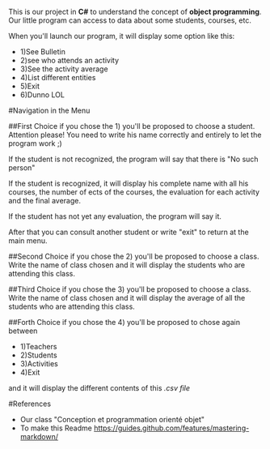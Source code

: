 This is our project in **C#** to understand the concept of **object programming**.
Our little program can access to data about some students, courses, etc.

When you'll launch our program, it will display some option like this:
- 1)See Bulletin
- 2)see who attends an activity
- 3)See the activity average
- 4)List different entities
- 5)Exit
- 6)Dunno LOL

#Navigation in the Menu

##First Choice
if you chose the 1) you'll be proposed to choose a student.
Attention please! You need to write his name correctly and entirely to let the program work ;)

If the student is not recognized, the program will say that there is "No such person"

If the student is recognized, it will display his complete name with all his courses,
the number of ects of the courses, the evaluation for each activity and the final average.

If the student has not yet any evaluation, the program will say it.

After that you can consult another student or write "exit" to return at the main menu.


##Second Choice
if you chose the 2) you'll be proposed to choose a class.
Write the name of class chosen and it will display the students who are attending this class.

##Third Choice
if you chose the 3) you'll be proposed to choose a class.
Write the name of class chosen and it will display the average of all the students
who are attending this class.

##Forth Choice
if you chose the 4) you'll be proposed to chose again between
- 1)Teachers
- 2)Students
- 3)Activities
- 4)Exit

and it will display the different contents of this *.csv file*


#References

- Our class "Conception et programmation orienté objet"
- To make this Readme https://guides.github.com/features/mastering-markdown/
